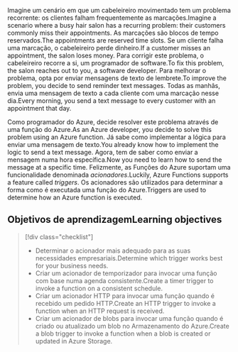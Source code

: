 <span data-ttu-id="6b8ed-101">Imagine um cenário em que um cabeleireiro movimentado tem um problema recorrente: os clientes falham frequentemente as marcações.</span><span class="sxs-lookup"><span data-stu-id="6b8ed-101">Imagine a scenario where a busy hair salon has a recurring problem: their customers commonly miss their appointments.</span></span> <span data-ttu-id="6b8ed-102">As marcações são blocos de tempo reservados.</span><span class="sxs-lookup"><span data-stu-id="6b8ed-102">The appointments are reserved time slots.</span></span> <span data-ttu-id="6b8ed-103">Se um cliente falha uma marcação, o cabeleireiro perde dinheiro.</span><span class="sxs-lookup"><span data-stu-id="6b8ed-103">If a customer misses an appointment, the salon loses money.</span></span> <span data-ttu-id="6b8ed-104">Para corrigir este problema, o cabeleireiro recorre a si, um programador de software.</span><span class="sxs-lookup"><span data-stu-id="6b8ed-104">To fix this problem, the salon reaches out to you, a software developer.</span></span> <span data-ttu-id="6b8ed-105">Para melhorar o problema, opta por enviar mensagens de texto de lembrete.</span><span class="sxs-lookup"><span data-stu-id="6b8ed-105">To improve the problem, you decide to send reminder text messages.</span></span> <span data-ttu-id="6b8ed-106">Todas as manhãs, envia uma mensagem de texto a cada cliente com uma marcação nesse dia.</span><span class="sxs-lookup"><span data-stu-id="6b8ed-106">Every morning, you send a text message to every customer with an appointment that day.</span></span>

<span data-ttu-id="6b8ed-107">Como programador do Azure, decide resolver este problema através de uma função do Azure.</span><span class="sxs-lookup"><span data-stu-id="6b8ed-107">As an Azure developer, you decide to solve this problem using an Azure function.</span></span> <span data-ttu-id="6b8ed-108">Já sabe como implementar a lógica para enviar uma mensagem de texto.</span><span class="sxs-lookup"><span data-stu-id="6b8ed-108">You already know how to implement the logic to send a text message.</span></span> <span data-ttu-id="6b8ed-109">Agora, tem de saber como enviar a mensagem numa hora específica.</span><span class="sxs-lookup"><span data-stu-id="6b8ed-109">Now you need to learn how to send the message at a specific time.</span></span> <span data-ttu-id="6b8ed-110">Felizmente, as Funções do Azure suportam uma funcionalidade denominada _acionadores_.</span><span class="sxs-lookup"><span data-stu-id="6b8ed-110">Luckily, Azure Functions supports a feature called _triggers_.</span></span> <span data-ttu-id="6b8ed-111">Os acionadores são utilizados para determinar a forma como é executada uma função do Azure.</span><span class="sxs-lookup"><span data-stu-id="6b8ed-111">Triggers are used to determine how an Azure function is executed.</span></span>

## <a name="learning-objectives"></a><span data-ttu-id="6b8ed-112">Objetivos de aprendizagem</span><span class="sxs-lookup"><span data-stu-id="6b8ed-112">Learning objectives</span></span>
> [!div class="checklist"]
> * <span data-ttu-id="6b8ed-113">Determinar o acionador mais adequado para as suas necessidades empresariais.</span><span class="sxs-lookup"><span data-stu-id="6b8ed-113">Determine which trigger works best for your business needs.</span></span>
> * <span data-ttu-id="6b8ed-114">Criar um acionador de temporizador para invocar uma função com base numa agenda consistente.</span><span class="sxs-lookup"><span data-stu-id="6b8ed-114">Create a timer trigger to invoke a function on a consistent schedule.</span></span>
> * <span data-ttu-id="6b8ed-115">Criar um acionador HTTP para invocar uma função quando é recebido um pedido HTTP.</span><span class="sxs-lookup"><span data-stu-id="6b8ed-115">Create an HTTP trigger to invoke a function when an HTTP request is received.</span></span>
> * <span data-ttu-id="6b8ed-116">Criar um acionador de blobs para invocar uma função quando é criado ou atualizado um blob no Armazenamento do Azure.</span><span class="sxs-lookup"><span data-stu-id="6b8ed-116">Create a blob trigger to invoke a function when a blob is created or updated in Azure Storage.</span></span>
